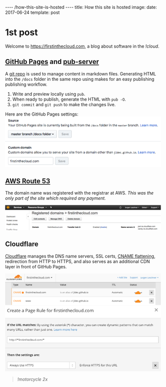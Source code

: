 ---- /how-this-site-is-hosted ----
title: How this site is hosted
image:
date: 2017-06-24
template: post

# 1st post

Welcome to https://firstinthecloud.com, a blog about software in the _!cloud_.

## [GitHub Pages](https://help.github.com/articles/what-is-github-pages/) and [pub-server](https://github.com/jldec/pub-server)

A [git repo](https://github.com/jldec/firstinthecloud.com) is used to manage content in markdown files. Generating HTML into the `/docs` folder in the same repo using makes for an easy publishing publishing workflow.

1. Write and preview locally using `pub`.
2. When ready to publish, generate the HTML with `pub -O`.
3. `git commit` and `git push` to make the changes live.

Here are the GitHub Pages settings:  
![Github Pages Settings](/images/gh-pages-settings.png)

## [AWS Route 53](https://aws.amazon.com/route53/)

The domain name was registered with the registrar at AWS. _This was the only part of the site which required any payment._

![Route 53 Domain](/images/route-53.png)

## Cloudflare

[Cloudflare](https://www.cloudflare.com) manages the DNS name servers, SSL certs, [CNAME flattening](https://blog.cloudflare.com/introducing-cname-flattening-rfc-compliant-cnames-at-a-domains-root/), redirection from HTTP to HTTPS, and also serves as an additional CDN layer in front of GitHub Pages.

![Cloudflare DNS](/images/cloudflare-dns.png)
![Cloudflare Pagerule](/images/cloudflare-pagerule.png)

> _!motorcycle 2x_
